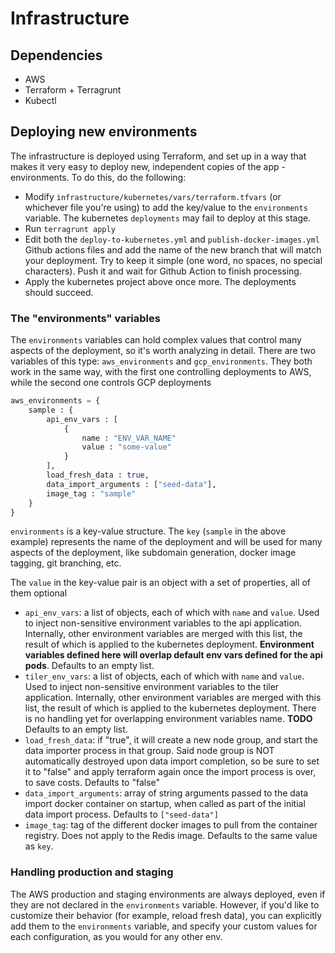 # Infrastructure

## Dependencies

- AWS
- Terraform + Terragrunt
- Kubectl

## Deploying new environments

The infrastructure is deployed using Terraform, and set up in a way that makes it very easy to deploy new, independent
copies of the app - environments. To do this, do the following:

- Modify `infrastructure/kubernetes/vars/terraform.tfvars` (or whichever file you're using) to add the key/value to
  the `environments` variable. The kubernetes `deployments` may fail to deploy at this stage.
- Run `terragrunt apply`
- Edit both the `deploy-to-kubernetes.yml` and `publish-docker-images.yml` Github actions files and add the name of the
  new branch that will match your deployment. Try to keep it simple (one word, no spaces, no special characters). Push
  it and wait for Github Action to finish processing.
- Apply the kubernetes project above once more. The deployments should succeed.

### The "environments" variables

The `environments` variables can hold complex values that control many aspects of the deployment, so it's worth
analyzing
in detail. There are two variables of this type: `aws_environments` and `gcp_environments`. They both work in the same
way, with the first one controlling deployments to AWS, while the second one controls GCP deployments

```terraform
aws_environments = {
	sample : {
		api_env_vars : [
			{
				name : "ENV_VAR_NAME"
				value : "some-value"
			}
		],
		load_fresh_data : true,
		data_import_arguments : ["seed-data"],
		image_tag : "sample"
	}
}
```

`environments` is a key-value structure. The `key` (`sample` in the above example) represents the name of the deployment
and will be used for many aspects of the deployment, like subdomain generation, docker image tagging, git branching,
etc.

The `value` in the key-value pair is an object with a set of properties, all of them optional

- `api_env_vars`: a list of objects, each of which with `name` and `value`. Used to inject non-sensitive environment
  variables to the api application. Internally, other environment variables are merged with this list, the result of
  which is applied to the kubernetes deployment. **Environment variables defined here will overlap default env vars
  defined for the api pods**. Defaults to an empty list.
- `tiler_env_vars`: a list of objects, each of which with `name` and `value`. Used to inject non-sensitive environment
  variables to the tiler application. Internally, other environment variables are merged with this list, the result of
  which is applied to the kubernetes deployment. There is no handling yet
  for overlapping environment variables name. **TODO** Defaults to an empty list.
- `load_fresh_data`: if "true", it will create a new node group, and start the data importer process in that group. Said
  node group is NOT automatically destroyed upon data import completion, so be sure to set it to "false" and apply
  terraform again once the import process is over, to save costs. Defaults to "false"
- `data_import_arguments`: array of string arguments passed to the data import docker container on startup, when called
  as part of the initial data import process. Defaults to `["seed-data"]`
- `image_tag`: tag of the different docker images to pull from the container registry. Does not apply to the Redis
  image. Defaults to the same value as `key`.

### Handling production and staging

The AWS production and staging environments are always deployed, even if they are not declared in the `environments`
variable.
However, if you'd like to customize their behavior (for example, reload fresh data), you can explicitly add them to the
`environments` variable, and specify your custom values for each configuration, as you would for any other env.
